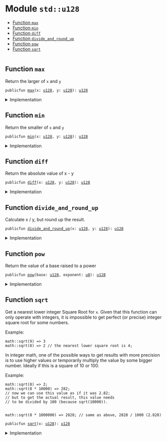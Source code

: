 
<a name="std_u128"></a>

# Module `std::u128`



-  [Function `max`](#std_u128_max)
-  [Function `min`](#std_u128_min)
-  [Function `diff`](#std_u128_diff)
-  [Function `divide_and_round_up`](#std_u128_divide_and_round_up)
-  [Function `pow`](#std_u128_pow)
-  [Function `sqrt`](#std_u128_sqrt)


<pre><code></code></pre>



<a name="std_u128_max"></a>

## Function `max`

Return the larger of <code>x</code> and <code>y</code>


<pre><code>publicfun <a href="u128.md#std_u128_max">max</a>(x: <a href="u128.md#std_u128">u128</a>, y: <a href="u128.md#std_u128">u128</a>): <a href="u128.md#std_u128">u128</a>
</code></pre>



<details>
<summary>Implementation</summary>


<pre><code><b>public</b> <b>fun</b> <a href="u128.md#std_u128_max">max</a>(x: <a href="u128.md#std_u128">u128</a>, y: <a href="u128.md#std_u128">u128</a>): <a href="u128.md#std_u128">u128</a> {
    <a href="macros.md#std_macros_num_max">std::macros::num_max</a>!(x, y)
}
</code></pre>



</details>

<a name="std_u128_min"></a>

## Function `min`

Return the smaller of <code>x</code> and <code>y</code>


<pre><code>publicfun <a href="u128.md#std_u128_min">min</a>(x: <a href="u128.md#std_u128">u128</a>, y: <a href="u128.md#std_u128">u128</a>): <a href="u128.md#std_u128">u128</a>
</code></pre>



<details>
<summary>Implementation</summary>


<pre><code><b>public</b> <b>fun</b> <a href="u128.md#std_u128_min">min</a>(x: <a href="u128.md#std_u128">u128</a>, y: <a href="u128.md#std_u128">u128</a>): <a href="u128.md#std_u128">u128</a> {
    <a href="macros.md#std_macros_num_min">std::macros::num_min</a>!(x, y)
}
</code></pre>



</details>

<a name="std_u128_diff"></a>

## Function `diff`

Return the absolute value of x - y


<pre><code>publicfun <a href="u128.md#std_u128_diff">diff</a>(x: <a href="u128.md#std_u128">u128</a>, y: <a href="u128.md#std_u128">u128</a>): <a href="u128.md#std_u128">u128</a>
</code></pre>



<details>
<summary>Implementation</summary>


<pre><code><b>public</b> <b>fun</b> <a href="u128.md#std_u128_diff">diff</a>(x: <a href="u128.md#std_u128">u128</a>, y: <a href="u128.md#std_u128">u128</a>): <a href="u128.md#std_u128">u128</a> {
    <a href="macros.md#std_macros_num_diff">std::macros::num_diff</a>!(x, y)
}
</code></pre>



</details>

<a name="std_u128_divide_and_round_up"></a>

## Function `divide_and_round_up`

Calculate x / y, but round up the result.


<pre><code>publicfun <a href="u128.md#std_u128_divide_and_round_up">divide_and_round_up</a>(x: <a href="u128.md#std_u128">u128</a>, y: <a href="u128.md#std_u128">u128</a>): <a href="u128.md#std_u128">u128</a>
</code></pre>



<details>
<summary>Implementation</summary>


<pre><code><b>public</b> <b>fun</b> <a href="u128.md#std_u128_divide_and_round_up">divide_and_round_up</a>(x: <a href="u128.md#std_u128">u128</a>, y: <a href="u128.md#std_u128">u128</a>): <a href="u128.md#std_u128">u128</a> {
    <a href="macros.md#std_macros_num_divide_and_round_up">std::macros::num_divide_and_round_up</a>!(x, y)
}
</code></pre>



</details>

<a name="std_u128_pow"></a>

## Function `pow`

Return the value of a base raised to a power


<pre><code>publicfun <a href="u128.md#std_u128_pow">pow</a>(base: <a href="u128.md#std_u128">u128</a>, exponent: <a href="u8.md#std_u8">u8</a>): <a href="u128.md#std_u128">u128</a>
</code></pre>



<details>
<summary>Implementation</summary>


<pre><code><b>public</b> <b>fun</b> <a href="u128.md#std_u128_pow">pow</a>(base: <a href="u128.md#std_u128">u128</a>, exponent: <a href="u8.md#std_u8">u8</a>): <a href="u128.md#std_u128">u128</a> {
    <a href="macros.md#std_macros_num_pow">std::macros::num_pow</a>!(base, exponent)
}
</code></pre>



</details>

<a name="std_u128_sqrt"></a>

## Function `sqrt`

Get a nearest lower integer Square Root for <code>x</code>. Given that this
function can only operate with integers, it is impossible
to get perfect (or precise) integer square root for some numbers.

Example:
```
math::sqrt(9) => 3
math::sqrt(8) => 2 // the nearest lower square root is 4;
```

In integer math, one of the possible ways to get results with more
precision is to use higher values or temporarily multiply the
value by some bigger number. Ideally if this is a square of 10 or 100.

Example:
```
math::sqrt(8) => 2;
math::sqrt(8 * 10000) => 282;
// now we can use this value as if it was 2.82;
// but to get the actual result, this value needs
// to be divided by 100 (because sqrt(10000)).


math::sqrt(8 * 1000000) => 2828; // same as above, 2828 / 1000 (2.828)
```


<pre><code>publicfun <a href="u128.md#std_u128_sqrt">sqrt</a>(x: <a href="u128.md#std_u128">u128</a>): <a href="u128.md#std_u128">u128</a>
</code></pre>



<details>
<summary>Implementation</summary>


<pre><code><b>public</b> <b>fun</b> <a href="u128.md#std_u128_sqrt">sqrt</a>(x: <a href="u128.md#std_u128">u128</a>): <a href="u128.md#std_u128">u128</a> {
    <a href="macros.md#std_macros_num_sqrt">std::macros::num_sqrt</a>!&lt;<a href="u128.md#std_u128">u128</a>, <a href="u256.md#std_u256">u256</a>&gt;(x, 128)
}
</code></pre>



</details>


[//]: # ("File containing references which can be used from documentation")
